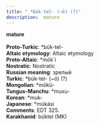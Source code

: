 ```yaml
---
title: " *bük-tel- (~ö) (?)"
description:  mature
---
```

<p data-pagefind-weight="0.5">
<strong> mature</strong><br><br>
<strong>Proto-Turkic</strong>:  *bük-tel-<br>
<strong>Altaic etymology</strong>:  Altaic etymology<br>
<strong> Proto-Altaic</strong>:  *mók`ì<br>
<strong>Nostratic</strong>:  Nostratic<br>
<strong>Russian meaning</strong>:  зрелый<br>
<strong>Turkic</strong>:  *bük-tel- (~ö) (?)<br>
<strong>Mongolian</strong>:  *mökü-<br>
<strong>Tungus-Manchu</strong>:  *muxu-<br>
<strong>Korean</strong>:  *muk-<br>
<strong>Japanese</strong>:  *múkási<br>
<strong>Comments</strong>:  EDT 325.<br>
<strong>Karakhanid</strong>:  büktel (MK)<br>

</p>
